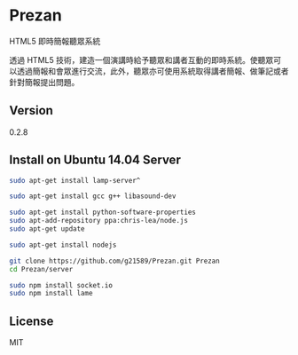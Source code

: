 Prezan
======

HTML5 即時簡報聽眾系統

透過 HTML5 技術，建造一個演講時給予聽眾和講者互動的即時系統。使聽眾可以透過簡報和會眾進行交流，此外，聽眾亦可使用系統取得講者簡報、做筆記或者針對簡報提出問題。

Version
----

0.2.8

Install on Ubuntu 14.04 Server
----

```sh
sudo apt-get install lamp-server^

sudo apt-get install gcc g++ libasound-dev

sudo apt-get install python-software-properties
sudo apt-add-repository ppa:chris-lea/node.js
sudo apt-get update

sudo apt-get install nodejs

git clone https://github.com/g21589/Prezan.git Prezan
cd Prezan/server

sudo npm install socket.io
sudo npm install lame
```

License
----

MIT
